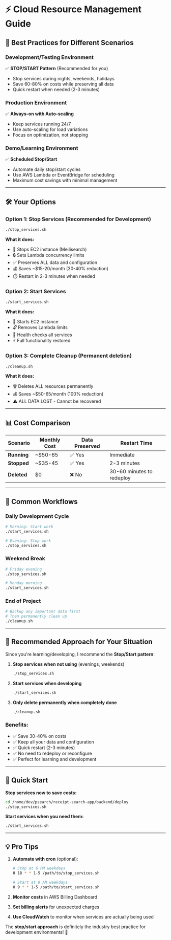 # ⚡ Cloud Resource Management Guide

## 🎯 Best Practices for Different Scenarios

### **Development/Testing Environment**
✅ **STOP/START Pattern** (Recommended for you)
- Stop services during nights, weekends, holidays
- Save 60-80% on costs while preserving all data
- Quick restart when needed (2-3 minutes)

### **Production Environment**  
✅ **Always-on with Auto-scaling**
- Keep services running 24/7
- Use auto-scaling for load variations
- Focus on optimization, not stopping

### **Demo/Learning Environment**
✅ **Scheduled Stop/Start**
- Automate daily stop/start cycles
- Use AWS Lambda or EventBridge for scheduling
- Maximum cost savings with minimal management

---

## 🛠️ Your Options

### Option 1: Stop Services (Recommended for Development)
```bash
./stop_services.sh
```
**What it does:**
- 🛑 Stops EC2 instance (Meilisearch)
- 🔒 Sets Lambda concurrency limits
- ✅ Preserves ALL data and configuration
- 💰 Saves ~$15-20/month (30-40% reduction)
- ⏱️ Restart in 2-3 minutes when needed

### Option 2: Start Services
```bash
./start_services.sh
```
**What it does:**
- 🚀 Starts EC2 instance
- 🔓 Removes Lambda limits
- 🧪 Health checks all services
- ⚡ Full functionality restored

### Option 3: Complete Cleanup (Permanent deletion)
```bash
./cleanup.sh
```
**What it does:**
- 🗑️ Deletes ALL resources permanently
- 💰 Saves ~$50-65/month (100% reduction)
- ⚠️ ALL DATA LOST - Cannot be recovered

---

## 📊 Cost Comparison

| Scenario | Monthly Cost | Data Preserved | Restart Time |
|----------|-------------|----------------|--------------|
| **Running** | ~$50-65 | ✅ Yes | Immediate |
| **Stopped** | ~$35-45 | ✅ Yes | 2-3 minutes |
| **Deleted** | $0 | ❌ No | 30-60 minutes to redeploy |

---

## 🔄 Common Workflows

### Daily Development Cycle
```bash
# Morning: Start work
./start_services.sh

# Evening: Stop work  
./stop_services.sh
```

### Weekend Break
```bash
# Friday evening
./stop_services.sh

# Monday morning
./start_services.sh
```

### End of Project
```bash
# Backup any important data first
# Then permanently clean up
./cleanup.sh
```

---

## 🎯 Recommended Approach for Your Situation

Since you're learning/developing, I recommend the **Stop/Start pattern**:

1. **Stop services when not using** (evenings, weekends)
   ```bash
   ./stop_services.sh
   ```

2. **Start services when developing**
   ```bash
   ./start_services.sh
   ```

3. **Only delete permanently when completely done**
   ```bash
   ./cleanup.sh
   ```

### Benefits:
- ✅ Save 30-40% on costs
- ✅ Keep all your data and configuration
- ✅ Quick restart (2-3 minutes)
- ✅ No need to redeploy or reconfigure
- ✅ Perfect for learning and development

---

## 🚀 Quick Start

**Stop services now to save costs:**
```bash
cd /home/dev/psearch/receipt-search-app/backend/deploy
./stop_services.sh
```

**Start services when you need them:**
```bash
./start_services.sh
```

---

## 💡 Pro Tips

1. **Automate with cron** (optional):
   ```bash
   # Stop at 6 PM weekdays
   0 18 * * 1-5 /path/to/stop_services.sh
   
   # Start at 9 AM weekdays  
   0 9 * * 1-5 /path/to/start_services.sh
   ```

2. **Monitor costs** in AWS Billing Dashboard

3. **Set billing alerts** for unexpected charges

4. **Use CloudWatch** to monitor when services are actually being used

The **stop/start approach** is definitely the industry best practice for development environments! 🎯